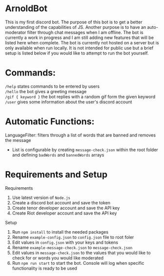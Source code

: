 # ArnoldBot

This is my first discord bot. The purpose of this bot is to get a better understanding
of the capabilities of JS. Another purpose is to have an auto-moderator filter through
chat messages when I am offline. The bot is currently a work in progress and I am still
adding new features that will be listed here when complete. The bot is currently not hosted on a server but is only available when run locally. It is not intended for public use but a brief setup is listed below if you would like to attempt to run the bot yourself.

# Commands:

`/help` states commands to be entered by users <br />
`/hello` the bot gives a greeting message <br />
`/gif { keyword }` the bot replies with a random gif form the given keyword <br />
`/user` gives some information about the user's discord account <br />

# Automatic Functions:

LanguageFilter: filters through a list of words that are banned and removes the message

- List is configurable by creating `message-check.json` within the root folder and defining `badWords` and `bannedWords` arrays

# Requirements and Setup

Requirements

1. Use latest version of `Node.js`
2. Create a discord bot account and save the token
3. Create tenor developer account and save the API key
4. Create Riot developer account and save the API key

Setup

1. Run `npm install` to install the needed packages
2. Rename `example-config.json` to `config.json` file to root foler
3. Edit values in `config.json` with your keys and tokens
4. Rename `example-message-check.json` to `message-check.json`
5. Edit values in `message-check.json` to the values that you would like to check for or words you would like moderated
6. Run `npm run start` to start the bot. Console will log when specific functionality is ready to be used
